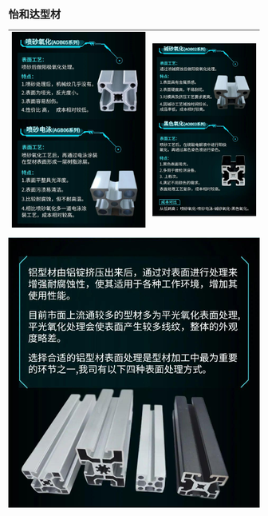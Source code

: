 ## 怡和达型材

| <img src="static/v2-00638f41500dccae323f4dae59bebd84_r.jpg" style="zoom:51%;" /> | <img src="static/v2-9ced855fe1c129ea91c5b684479e51a2_r.jpg" style="zoom:45%;" /> |
| :----------------------------------------------------------: | :----------------------------------------------------------: |

![](static/v2-d93643e2eb4f45c716da0b36be1c17d2_1440w.jpg)
